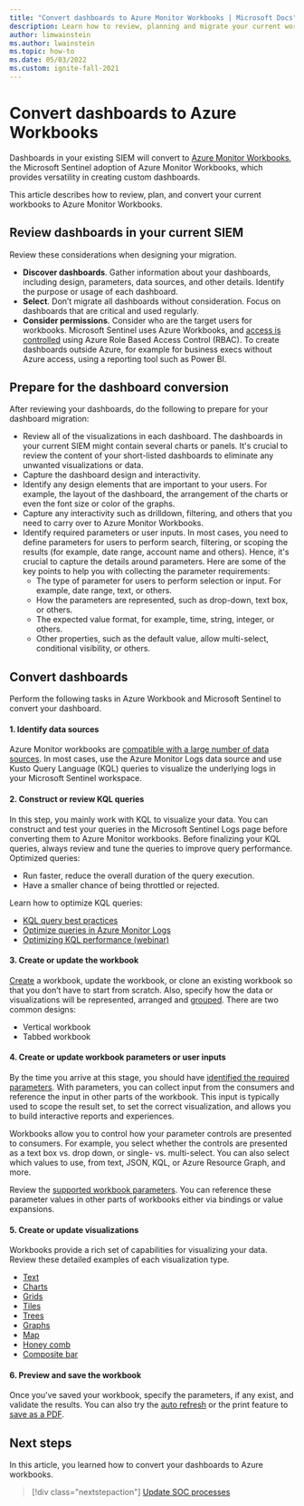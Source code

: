 ```yaml
---
title: "Convert dashboards to Azure Monitor Workbooks | Microsoft Docs"
description: Learn how to review, planning and migrate your current workbooks to Azure Workbooks.
author: limwainstein
ms.author: lwainstein
ms.topic: how-to
ms.date: 05/03/2022
ms.custom: ignite-fall-2021
---
```


# Convert dashboards to Azure Workbooks 

Dashboards in your existing SIEM will convert to [Azure Monitor Workbooks](monitor-your-data.md), the Microsoft Sentinel adoption of Azure Monitor Workbooks, which provides versatility in creating custom dashboards.

This article describes how to review, plan, and convert your current workbooks to Azure Monitor Workbooks.

## Review dashboards in your current SIEM

 Review these considerations when designing your migration.

- **Discover dashboards**. Gather information about your dashboards, including design, parameters, data sources, and other details. Identify the purpose or usage of each dashboard.
- **Select**. Don’t migrate all dashboards without consideration. Focus on dashboards that are critical and used regularly.
- **Consider permissions**. Consider who are the target users for workbooks. Microsoft Sentinel uses Azure Workbooks, and [access is controlled](../azure-monitor/visualize/workbooks-overview.md#access-control) using Azure Role Based Access Control (RBAC). To create dashboards outside Azure, for example for business execs without Azure access, using a reporting tool such as Power BI.

## Prepare for the dashboard conversion

After reviewing your dashboards, do the following to prepare for your dashboard migration:

- Review all of the visualizations in each dashboard. The dashboards in your current SIEM might contain several charts or panels. It's crucial to review the content of your short-listed dashboards to eliminate any unwanted visualizations or data.
- Capture the dashboard design and interactivity.
- Identify any design elements that are important to your users. For example, the layout of the dashboard, the arrangement of the charts or even the font size or color of the graphs.
- Capture any interactivity such as drilldown, filtering, and others that you need to carry over to Azure Monitor Workbooks. 
- Identify required parameters or user inputs. In most cases, you need to define parameters for users to perform search, filtering, or scoping the results (for example, date range, account name and others). Hence, it's crucial to capture the details around parameters. Here are some of the key points to help you with collecting the parameter requirements:
    - The type of parameter for users to perform selection or input. For example, date range, text, or others.
    - How the parameters are represented, such as drop-down, text box, or others.
    - The expected value format, for example, time, string, integer, or others.
    - Other properties, such as the default value, allow multi-select, conditional visibility, or others.

## Convert dashboards

Perform the following tasks in Azure Workbook and Microsoft Sentinel to convert your dashboard.

#### 1. Identify data sources

Azure Monitor workbooks are [compatible with a large number of data sources](../azure-monitor/visualize/workbooks-data-sources.md). In most cases, use the Azure Monitor Logs data source and use Kusto Query Language (KQL) queries to visualize the underlying logs in your Microsoft Sentinel workspace.

#### 2. Construct or review KQL queries

In this step, you mainly work with KQL to visualize your data. You can construct and test your queries in the Microsoft Sentinel Logs page before converting them to Azure Monitor workbooks. Before finalizing your KQL queries, always review and tune the queries to improve query performance. Optimized queries:
- Run faster, reduce the overall duration of the query execution.
- Have a smaller chance of being throttled or rejected.

Learn how to optimize KQL queries:
- [KQL query best practices](/azure/data-explorer/kusto/query/best-practices)
- [Optimize queries in Azure Monitor Logs](../azure-monitor/logs/query-optimization.md)
- [Optimizing KQL performance (webinar)](https://youtu.be/jN1Cz0JcLYU) 

#### 3. Create or update the workbook

[Create](tutorial-monitor-your-data.md#create-new-workbook) a workbook, update the workbook, or clone an existing workbook so that you don’t have to start from scratch. Also, specify how the data or visualizations will be represented, arranged and [grouped](../azure-monitor/visualize/workbooks-groups.md). There are two common designs:

- Vertical workbook
- Tabbed workbook

#### 4. Create or update workbook parameters or user inputs

By the time you arrive at this stage, you should have [identified the required parameters](#prepare-for-the-dashboard-conversion). With parameters, you can collect input from the consumers and reference the input in other parts of the workbook. This input is typically used to scope the result set, to set the correct visualization, and allows you to build interactive reports and experiences.

Workbooks allow you to control how your parameter controls are presented to consumers. For example, you select whether the controls are presented as a text box vs. drop down, or single- vs. multi-select. You can also select which values to use, from text, JSON, KQL, or Azure Resource Graph, and more.

Review the [supported workbook parameters](../azure-monitor/visualize/workbooks-parameters.md). You can reference these parameter values in other parts of workbooks either via bindings or value expansions.

#### 5.	Create or update visualizations

Workbooks provide a rich set of capabilities for visualizing your data. Review these detailed examples of each visualization type.

- [Text](../azure-monitor/visualize/workbooks-text-visualizations.md)
- [Charts](../azure-monitor/visualize/workbooks-chart-visualizations.md)
- [Grids](../azure-monitor/visualize/workbooks-grid-visualizations.md)
- [Tiles](../azure-monitor/visualize/workbooks-tile-visualizations.md)
- [Trees](../azure-monitor/visualize/workbooks-tree-visualizations.md)
- [Graphs](../azure-monitor/visualize/workbooks-graph-visualizations.md)
- [Map](../azure-monitor/visualize/workbooks-map-visualizations.md)
- [Honey comb](../azure-monitor/visualize/workbooks-honey-comb.md)
- [Composite bar](../azure-monitor/visualize/workbooks-composite-bar.md)

#### 6.	Preview and save the workbook

Once you've saved your workbook, specify the parameters, if any exist, and validate the results. You can also try the [auto refresh](tutorial-monitor-your-data.md#refresh-your-workbook-data) or the print feature to [save as a PDF](monitor-your-data.md#print-a-workbook-or-save-as-pdf).

## Next steps

In this article, you learned how to convert your dashboards to Azure workbooks. 

> [!div class="nextstepaction"]
> [Update SOC processes](migration-security-operations-center-processes.md)
